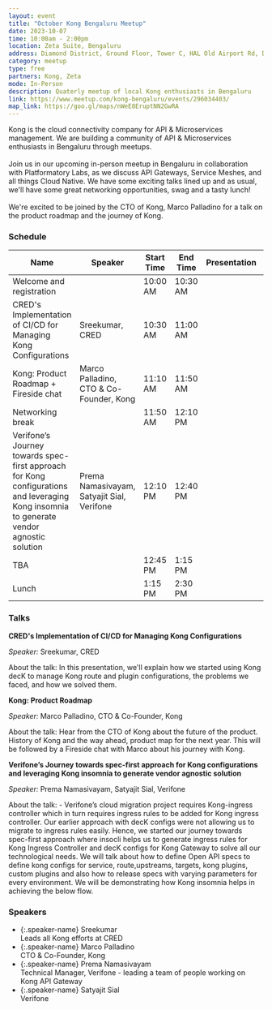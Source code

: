 ```yaml
---
layout: event
title: "October Kong Bengaluru Meetup"
date: 2023-10-07
time: 10:00am - 2:00pm
location: Zeta Suite, Bengaluru
address: Diamond District, Ground Floor, Tower C, HAL Old Airport Rd, Domlur, Bengaluru, Karnataka 560008
category: meetup
type: free
partners: Kong, Zeta
mode: In-Person
description: Quaterly meetup of local Kong enthusiasts in Bengaluru
link: https://www.meetup.com/kong-bengaluru/events/296034403/
map_link: https://goo.gl/maps/nWeE8EruptNN2GwRA
---
```


<div class="about">
Kong is the cloud connectivity company for API & Microservices management. We are building a community of API & Microservices enthusiasts in Bengaluru through meetups.
<br><br>
Join us in our upcoming in-person meetup in Bengaluru in collaboration with Platformatory Labs, as we discuss API Gateways, Service Meshes, and all things Cloud Native. We have some exciting talks lined up and as usual, we'll have some great networking opportunities, swag and a tasty lunch!
<br>
<br>
We're excited to be joined by the CTO of Kong, Marco Palladino for a talk on the product roadmap and the journey of Kong.
</div>

### Schedule

| Name                                                                                                                                     | Speaker                                    | Start Time | End Time | Presentation | Recording |
| ---------------------------------------------------------------------------------------------------------------------------------------- | ------------------------------------------ | ---------- | -------- | ------------ | --------- |
| Welcome and registration                                                                                                                 |                                            | 10:00 AM   | 10:30 AM |              |           |
| CRED's Implementation of CI/CD for Managing Kong Configurations                                                                          | Sreekumar, CRED                            | 10:30 AM   | 11:00 AM |              |           |
| Kong: Product Roadmap + Fireside chat                                                                                                    | Marco Palladino, CTO & Co-Founder, Kong    | 11:10 AM   | 11:50 AM |              |           |
| Networking break                                                                                                                         |                                            | 11:50 AM   | 12:10 PM |              |           |
| Verifone’s Journey towards spec-first approach for Kong configurations and leveraging Kong insomnia to generate vendor agnostic solution | Prema Namasivayam, Satyajit Sial, Verifone | 12:10 PM   | 12:40 PM |              |           |
| TBA                                                                                                                                      |                                            | 12:45 PM   | 1:15 PM  |              |           |
| Lunch                                                                                                                                    |                                            | 1:15 PM    | 2:30 PM  |              |           |

### Talks

**CRED's Implementation of CI/CD for Managing Kong Configurations**

_Speaker:_ Sreekumar, CRED

About the talk: In this presentation, we'll explain how we started using Kong decK to manage Kong route and plugin configurations, the problems we faced, and how we solved them.

**Kong: Product Roadmap**

_Speaker:_ Marco Palladino, CTO & Co-Founder, Kong

About the talk: Hear from the CTO of Kong about the future of the product. History of Kong and the way ahead, product map for the next year. This will be followed by a Fireside chat with Marco about his journey with Kong.

**Verifone’s Journey towards spec-first approach for Kong configurations and leveraging Kong insomnia to generate vendor agnostic solution**

_Speaker:_ Prema Namasivayam, Satyajit Sial, Verifone

About the talk: - Verifone’s cloud migration project requires Kong-ingress controller which in turn requires ingress rules to be added for Kong ingress controller. Our earlier approach with decK configs were not allowing us to migrate to ingress rules easily. Hence, we started our journey towards spec-first approach where insocli helps us to generate ingress rules for Kong Ingress Controller and decK configs for Kong Gateway to solve all our technological needs. We will talk about how to define Open API specs to define kong configs for service, route,upstreams, targets, kong plugins, custom plugins and also how to release specs with varying parameters for every environment. We will be demonstrating how Kong insomnia helps in achieving the below flow.

### Speakers

- {:.speaker-name} Sreekumar <br> <span class="speaker-description"> Leads all Kong efforts at CRED </span>
- {:.speaker-name} Marco Palladino <br> <span class="speaker-description"> CTO & Co-Founder, Kong </span>
- {:.speaker-name} Prema Namasivayam <br> <span class="speaker-description"> Technical Manager, Verifone - leading a team of people working on Kong API Gateway </span>
- {:.speaker-name} Satyajit Sial <br> <span class="speaker-description"> Verifone </span>
